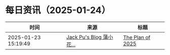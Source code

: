 ﻿# 每日资讯（2025-01-24）

|时间|来源|标题|
|---|---|---|
|2025-01-23 15:19:49|[Jack Pu's Blog 蒲小花...](https://www.jackpu.com/rss/)|[The Plan of 2025](https://www.jackpu.com/the-plan-of-2025/)|
